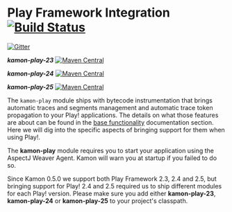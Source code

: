 Play Framework Integration  [![Build Status](https://api.travis-ci.org/kamon-io/kamon-play)](https://travis-ci.org/kamon-io/kamon-play/builds)
==========================

[![Gitter](https://badges.gitter.im/Join%20Chat.svg)](https://gitter.im/kamon-io/Kamon?utm_source=badge&utm_medium=badge&utm_campaign=pr-badge&utm_content=badge)

***kamon-play-23*** [![Maven Central](https://maven-badges.herokuapp.com/maven-central/io.kamon/kamon-play-23_2.11/badge.svg)](https://maven-badges.herokuapp.com/maven-central/io.kamon/kamon-play-23_2.11)

***kamon-play-24*** [![Maven Central](https://maven-badges.herokuapp.com/maven-central/io.kamon/kamon-play-24_2.11/badge.svg)](https://maven-badges.herokuapp.com/maven-central/io.kamon/kamon-play-24_2.11)

***kamon-play-25*** [![Maven Central](https://maven-badges.herokuapp.com/maven-central/io.kamon/kamon-play-25_2.11/badge.svg)](https://maven-badges.herokuapp.com/maven-central/io.kamon/kamon-play-25_2.11)


The `kamon-play` module ships with bytecode instrumentation that brings automatic traces and segments management and
automatic trace token propagation to your Play! applications. The details on what those features are about can be found
in the [base functionality] documentation section. Here we will dig into the specific aspects of bringing support for them when using
Play!.


The <b>kamon-play</b> module requires you to start your application using the AspectJ Weaver Agent. Kamon will warn you
at startup if you failed to do so.


Since Kamon 0.5.0 we support both Play Framework 2.3, 2.4 and 2.5, but bringing support for Play! 2.4 and 2.5 required us
to ship different modules for each Play! version. Please make sure you add either <b>kamon-play-23</b>, <b>kamon-play-24</b> or
<b>kamon-play-25</b> to your project's classpath.



[base functionality]: http://kamon.io/integrations/web-and-http-toolkits/base-functionality/
